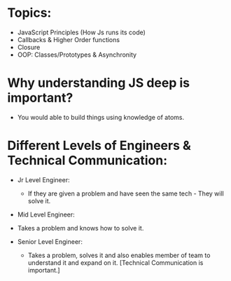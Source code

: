   # Topics:
  - JavaScript Principles (How Js runs its code)
  - Callbacks & Higher Order functions
  - Closure
  - OOP: Classes/Prototypes & Asynchronity
  
  
  # Why understanding JS deep is important?
  - You would able to build things using knowledge of atoms. 
  
  
  # Different Levels of Engineers & Technical Communication:
  - Jr Level Engineer: 
    - If they are given a problem and have seen the same tech - 
    They will solve it.
    
  - Mid Level Engineer:
   - Takes a problem and knows how to solve it.
   
  - Senior Level Engineer:
    - Takes a problem, solves it and also enables member of team to understand it and expand on it. [Technical Communication is important.]  
